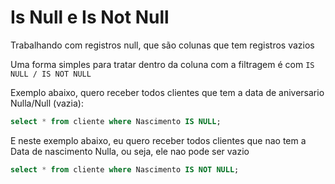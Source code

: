 # Is Null e Is Not Null

Trabalhando com registros null, que são colunas que tem registros vazios

Uma forma simples para tratar dentro da coluna com a filtragem é com ```IS NULL / IS NOT NULL```

Exemplo abaixo, quero receber todos clientes que tem a data de aniversario Nulla/Null (vazia):

```SQL
select * from cliente where Nascimento IS NULL;
```

E neste exemplo abaixo, eu quero receber todos clientes que nao tem a Data de nascimento Nulla, ou seja, ele nao pode ser vazio

```SQL
select * from cliente where Nascimento IS NOT NULL;
```

